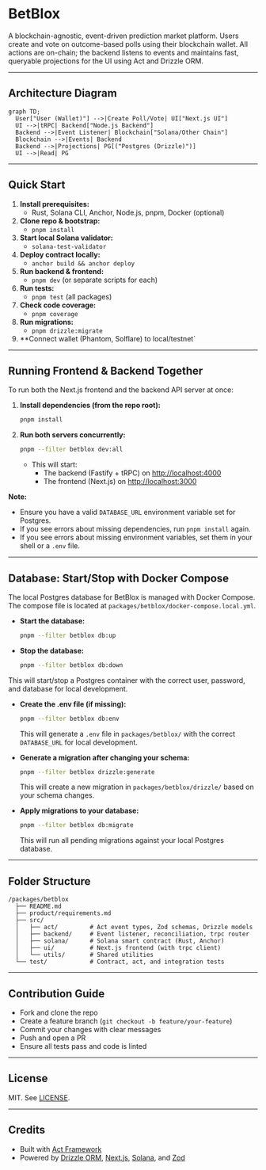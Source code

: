 # BetBlox

A blockchain-agnostic, event-driven prediction market platform. Users create and vote on outcome-based polls using their blockchain wallet. All actions are on-chain; the backend listens to events and maintains fast, queryable projections for the UI using Act and Drizzle ORM.

---

## Architecture Diagram

```mermaid
graph TD;
  User["User (Wallet)"] -->|Create Poll/Vote| UI["Next.js UI"]
  UI -->|tRPC| Backend["Node.js Backend"]
  Backend -->|Event Listener| Blockchain["Solana/Other Chain"]
  Blockchain -->|Events| Backend
  Backend -->|Projections| PG[("Postgres (Drizzle)")]
  UI -->|Read| PG
```

---

## Quick Start

1. **Install prerequisites:**
   - Rust, Solana CLI, Anchor, Node.js, pnpm, Docker (optional)
2. **Clone repo & bootstrap:**
   - `pnpm install`
3. **Start local Solana validator:**
   - `solana-test-validator`
4. **Deploy contract locally:**
   - `anchor build && anchor deploy`
5. **Run backend & frontend:**
   - `pnpm dev` (or separate scripts for each)
6. **Run tests:**
   - `pnpm test` (all packages)
7. **Check code coverage:**
   - `pnpm coverage`
8. **Run migrations:**
   - `pnpm drizzle:migrate`
9. \*\*Connect wallet (Phantom, Solflare) to local/testnet`

---

## Running Frontend & Backend Together

To run both the Next.js frontend and the backend API server at once:

1. **Install dependencies (from the repo root):**

   ```sh
   pnpm install
   ```

2. **Run both servers concurrently:**

   ```sh
   pnpm --filter betblox dev:all
   ```

   - This will start:
     - The backend (Fastify + tRPC) on [http://localhost:4000](http://localhost:4000)
     - The frontend (Next.js) on [http://localhost:3000](http://localhost:3000)

**Note:**

- Ensure you have a valid `DATABASE_URL` environment variable set for Postgres.
- If you see errors about missing dependencies, run `pnpm install` again.
- If you see errors about missing environment variables, set them in your shell or a `.env` file.

---

## Database: Start/Stop with Docker Compose

The local Postgres database for BetBlox is managed with Docker Compose. The compose file is located at `packages/betblox/docker-compose.local.yml`.

- **Start the database:**

  ```sh
  pnpm --filter betblox db:up
  ```

- **Stop the database:**

  ```sh
  pnpm --filter betblox db:down
  ```

This will start/stop a Postgres container with the correct user, password, and database for local development.

- **Create the .env file (if missing):**

  ```sh
  pnpm --filter betblox db:env
  ```

  This will generate a `.env` file in `packages/betblox/` with the correct `DATABASE_URL` for local development.

- **Generate a migration after changing your schema:**

  ```sh
  pnpm --filter betblox drizzle:generate
  ```

  This will create a new migration in `packages/betblox/drizzle/` based on your schema changes.

- **Apply migrations to your database:**

  ```sh
  pnpm --filter betblox db:migrate
  ```

  This will run all pending migrations against your local Postgres database.

---

## Folder Structure

```
/packages/betblox
  ├── README.md
  ├── product/requirements.md
  ├── src/
  │   ├── act/         # Act event types, Zod schemas, Drizzle models
  │   ├── backend/     # Event listener, reconciliation, trpc router
  │   ├── solana/      # Solana smart contract (Rust, Anchor)
  │   ├── ui/          # Next.js frontend (with trpc client)
  │   └── utils/       # Shared utilities
  └── test/            # Contract, act, and integration tests
```

---

## Contribution Guide

- Fork and clone the repo
- Create a feature branch (`git checkout -b feature/your-feature`)
- Commit your changes with clear messages
- Push and open a PR
- Ensure all tests pass and code is linted

---

## License

MIT. See [LICENSE](../../LICENSE).

---

## Credits

- Built with [Act Framework](https://github.com/rogeriochaves/act)
- Powered by [Drizzle ORM](https://orm.drizzle.team/), [Next.js](https://nextjs.org/), [Solana](https://solana.com/), and [Zod](https://zod.dev/)
